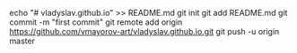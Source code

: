 echo "# vladyslav.github.io" >> README.md
git init
git add README.md
git commit -m "first commit"
git remote add origin https://github.com/vmayorov-art/vladyslav.github.io.git
git push -u origin master
                
